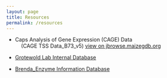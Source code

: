 ```yaml
---
layout: page
title: Resources
permalink: /resources
---
```



- Caps Analysis of Gene Expression (CAGE) Data<br>&nbsp;&nbsp;&nbsp;&nbsp;(CAGE TSS Data_B73_v5) [view on jbrowse.maizegdb.org](https://jbrowse.maizegdb.org/?loc=chr2%3A4173001..4794500&tracks=gene_models_official%2Ctss_root%2Ctss_shoot&highlight=)


- [Grotewold Lab Internal Database](http://eglabweb.bch.msu.edu/)

- [Brenda_Enzyme Information Database](https://www.brenda-enzymes.org/index.php)
